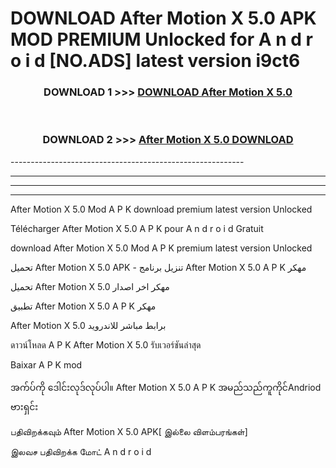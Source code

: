 # DOWNLOAD After Motion X 5.0  APK MOD PREMIUM Unlocked for A n d r o i d [NO.ADS] latest version i9ct6 



<div align="center">

<h3>DOWNLOAD 1 >>> <a href="https://getmod2.web.app/?judul=After Motion X 5.0 ">DOWNLOAD After Motion X 5.0 </a></h3><br>

<h3>DOWNLOAD 2 >>> <a href="https://getmod2.web.app/?judul=After Motion X 5.0 ">After Motion X 5.0  DOWNLOAD </a></h3>

</div>
----------------------------------------------------------

----------------------------------------------------------

----------------------------------------------------------

----------------------------------------------------------

After Motion X 5.0  Mod A P K download premium latest version Unlocked

Télécharger After Motion X 5.0  A P K pour A n d r o i d Gratuit

download After Motion X 5.0  Mod A P K premium latest version Unlocked

تحميل After Motion X 5.0  APK - تنزيل برنامج After Motion X 5.0  A P K مهكر

تحميل After Motion X 5.0  مهكر اخر اصدار

تطبيق After Motion X 5.0  A P K مهكر

After Motion X 5.0  برابط مباشر للاندرويد

ดาวน์โหลด A P K After Motion X 5.0  รับเวอร์ชันล่าสุด

Baixar A P K mod

အက်ပ်ကို ဒေါင်းလုဒ်လုပ်ပါ။ After Motion X 5.0  A P K အမည်သည်ကူကိုင်Andriod ဗားရှင်း

பதிவிறக்கவும் After Motion X 5.0  APK[ இல்லை விளம்பரங்கள்] 
 
இலவச பதிவிறக்க மோட் A n d r o i d



